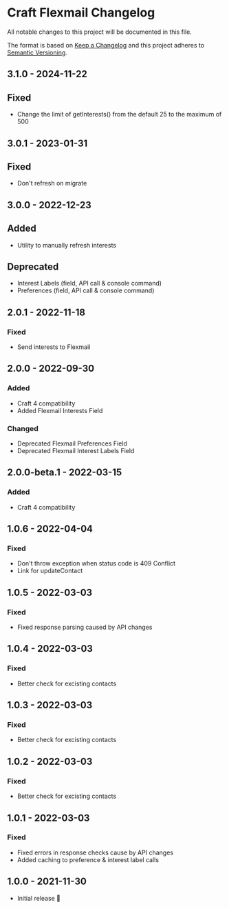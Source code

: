 # Craft Flexmail Changelog

All notable changes to this project will be documented in this file.

The format is based on [Keep a Changelog](http://keepachangelog.com/) and this project adheres to [Semantic Versioning](http://semver.org/).

## 3.1.0 - 2024-11-22
## Fixed
- Change the limit of getInterests() from the default 25 to the maximum of 500

## 3.0.1 - 2023-01-31
## Fixed
- Don't refresh on migrate

## 3.0.0 - 2022-12-23
## Added
- Utility to manually refresh interests

## Deprecated
- Interest Labels (field, API call & console command)
- Preferences (field, API call & console command)

## 2.0.1 - 2022-11-18
### Fixed
- Send interests to Flexmail

## 2.0.0 - 2022-09-30
### Added
- Craft 4 compatibility
- Added Flexmail Interests Field
### Changed
- Deprecated Flexmail Preferences Field
- Deprecated Flexmail Interest Labels Field

## 2.0.0-beta.1 - 2022-03-15
### Added
- Craft 4 compatibility

## 1.0.6 - 2022-04-04
### Fixed
- Don't throw exception when status code is 409 Conflict
- Link for updateContact

## 1.0.5 - 2022-03-03
### Fixed
- Fixed response parsing caused by API changes


## 1.0.4 - 2022-03-03
### Fixed
- Better check for excisting contacts


## 1.0.3 - 2022-03-03
### Fixed
- Better check for excisting contacts


## 1.0.2 - 2022-03-03
### Fixed
- Better check for excisting contacts



## 1.0.1 - 2022-03-03
### Fixed
- Fixed errors in response checks cause by API changes
- Added caching to  preference & interest label calls

## 1.0.0 - 2021-11-30

- Initial release 🎉

